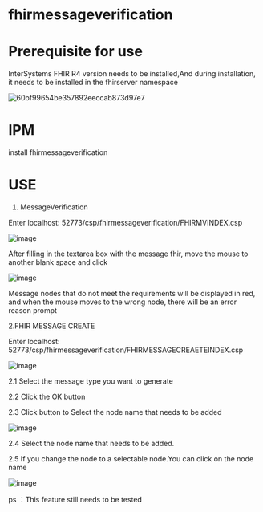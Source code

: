 # fhirmessageverification

# Prerequisite for use

  InterSystems FHIR R4 version needs to be installed,And during installation, it needs to be installed in the fhirserver namespace
  
  ![60bf99654be357892eeccab873d97e7](https://github.com/cangjiujiu/fhirmessageverification/assets/124135718/94ba9fb5-07d7-4838-9d02-4659701066ea)


# IPM

  install fhirmessageverification
# USE

  1. MessageVerification

 Enter localhost: 52773/csp/fhirmessageverification/FHIRMVINDEX.csp
 
 ![image](https://github.com/cangjiujiu/fhirmessageverification/assets/124135718/0d410ced-9574-4f33-9d1c-ef97dfd6ca82)

After filling in the textarea box with the message fhir, move the mouse to another blank space and click

![image](https://github.com/cangjiujiu/fhirmessageverification/assets/124135718/19b279ba-798a-4738-ac4c-df01c997c6ce)

Message nodes that do not meet the requirements will be displayed in red, and when the mouse moves to the wrong node, there will be an error reason prompt

 2.FHIR MESSAGE CREATE

 Enter localhost: 52773/csp/fhirmessageverification/FHIRMESSAGECREAETEINDEX.csp

 ![image](https://github.com/cangjiujiu/fhirmessageverification/assets/124135718/cf6bda5e-a3c9-4017-87ba-f663981cbc9a)

 2.1 Select the message type you want to generate
 
 2.2 Click the OK button
 
 2.3 Click button  to Select the node name that needs to be added

 ![image](https://github.com/cangjiujiu/fhirmessageverification/assets/124135718/cb82f5a3-b370-4db5-8f00-33d6ab905375)

2.4 Select the node name that needs to be added.

2.5 If you change the node to a selectable node.You can click on the node name

![image](https://github.com/cangjiujiu/fhirmessageverification/assets/124135718/4d2186f6-ebb3-4b38-ac57-76028cfa4005)

 ps ：This feature still needs to be tested
 

  
